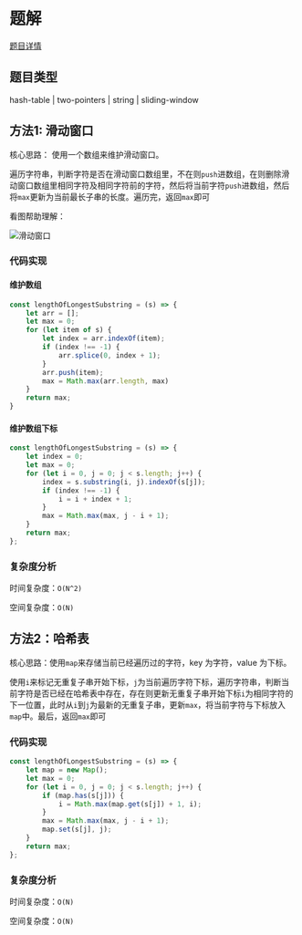 # 题解

[题目详情](https://leetcode-cn.com/problems/longest-substring-without-repeating-characters/)

## 题目类型

hash-table | two-pointers | string | sliding-window

## 方法1: 滑动窗口

核心思路： 使用一个数组来维护滑动窗口。

遍历字符串，判断字符是否在滑动窗口数组里，不在则`push`进数组，在则删除滑动窗口数组里相同字符及相同字符前的字符，然后将当前字符`push`进数组，然后将`max`更新为当前最长子串的长度。遍历完，返回`max`即可

看图帮助理解：

![滑动窗口](https://i.loli.net/2021/08/03/EAmhj1YZXgSqCW6.png)

### 代码实现

#### 维护数组

```javascript
const lengthOfLongestSubstring = (s) => {
    let arr = [];
    let max = 0;
    for (let item of s) {
        let index = arr.indexOf(item);
        if (index !== -1) {
            arr.splice(0, index + 1);
        }
        arr.push(item);
        max = Math.max(arr.length, max)
    }
    return max;
}
```

#### 维护数组下标

```javascript
const lengthOfLongestSubstring = (s) => {
    let index = 0;
    let max = 0;
    for (let i = 0, j = 0; j < s.length; j++) {
        index = s.substring(i, j).indexOf(s[j]);
        if (index !== -1) {
            i = i + index + 1;
        }
        max = Math.max(max, j - i + 1);
    }
    return max;
};
```

### 复杂度分析

时间复杂度：`O(N^2)`

空间复杂度：`O(N)`

## 方法2：哈希表

核心思路：使用`map`来存储当前已经遍历过的字符，key 为字符，value 为下标。

使用`i`来标记无重复子串开始下标，`j`为当前遍历字符下标，遍历字符串，判断当前字符是否已经在哈希表中存在，存在则更新无重复子串开始下标`i`为相同字符的下一位置，此时从`i`到`j`为最新的无重复子串，更新`max`，将当前字符与下标放入`map`中。最后，返回`max`即可

### 代码实现

```javascript
const lengthOfLongestSubstring = (s) => {
    let map = new Map();
    let max = 0;
    for (let i = 0, j = 0; j < s.length; j++) {
        if (map.has(s[j])) {
            i = Math.max(map.get(s[j]) + 1, i);
        }
        max = Math.max(max, j - i + 1);
        map.set(s[j], j);
    }
    return max;
};
```

### 复杂度分析

时间复杂度：`O(N)`

空间复杂度：`O(N)`
